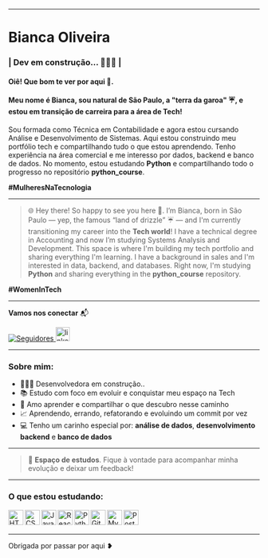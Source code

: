 
---
#  Bianca Oliveira 

### **| Dev em construção...  👩🏻‍💻  |**


#### Oiê! Que bom te ver por aqui 💜.
#### Meu nome é Bianca, sou natural de São Paulo, a "terra da garoa" ☔, e estou em transição de carreira para a área de **Tech**!
Sou formada como Técnica em Contabilidade e agora estou cursando Análise e Desenvolvimento de Sistemas.
Aqui estou construindo meu portfólio tech e compartilhando tudo o que estou aprendendo.
Tenho experiência na área comercial e me interesso por dados, backend e banco de dados.
No momento, estou estudando **Python** e compartilhando todo o progresso no repositório **python_course**.

**\#MulheresNaTecnologia**

---

>🌐 Hey there! So happy to see you here 💜.
I’m Bianca, born in São Paulo — yep, the famous “land of drizzle” ☔ — and I'm currently transitioning my career into the **Tech world**!
I have a technical degree in Accounting and now I’m studying Systems Analysis and Development.
This space is where I'm building my tech portfolio and sharing everything I'm learning.
I have a background in sales and I'm interested in data, backend, and databases.
Right now, I'm studying **Python** and sharing everything in the **python_course** repository.

**\#WomenInTech**

---

**Vamos nos conectar** 📬
<p align="left">
    <a href="https://github.com/bia-kono?tab=followers">
        <img 
            alt="Seguidores" 
            title="Me siga no GitHub 💻" 
            src="https://custom-icon-badges.demolab.com/github/followers/bia-kono?color=FF69B4&labelColor=FFB6C1&style=for-the-badge&logo=github&label=Seguidores&logoColor=white"
        />
    </a>
    <a href="https://www.linkedin.com/in/bianca-d-oliveira/">
        <img 
            src="https://img.shields.io/static/v1?message=LinkedIn&logo=linkedin&label=&color=0077B5&logoColor=white&labelColor=&style=for-the-badge" height="28" alt="linkedin logo" 
        />
    </a>
</p>

---

### Sobre mim:

- 👩🏻‍💻 Desenvolvedora em construção.. 
- 📚 Estudo com foco em evoluir e conquistar meu espaço na Tech  
- 🧠 Amo aprender e compartilhar o que descubro nesse caminho 
- 📈 Aprendendo, errando, refatorando e evoluindo um commit por vez
- 💻 Tenho um carinho especial por: **análise de dados**, **desenvolvimento backend** e **banco de dados**  


---
>🤝 **Espaço de estudos**. Fique à vontade para acompanhar minha evolução e deixar um feedback!

---

### O que estou estudando:

<img align="left" alt="HTML" title="HTML" width="30px" src="https://cdn.jsdelivr.net/gh/devicons/devicon@latest/icons/html5/html5-original.svg" />
<img align="left" alt="CSS" title="CSS" width="30px" src="https://cdn.jsdelivr.net/gh/devicons/devicon@latest/icons/css3/css3-original.svg" />
<img align="left" alt="Java" title="Java" width="30px" src="https://cdn.jsdelivr.net/gh/devicons/devicon/icons/java/java-original.svg" />
<img align="left" alt="React" title="React" width="30px" src="https://cdn.jsdelivr.net/gh/devicons/devicon@latest/icons/react/react-original.svg" />
<img align="left" alt="Python" title="Python" width="30px" src="https://cdn.jsdelivr.net/gh/devicons/devicon@latest/icons/python/python-original.svg" />
<img align="left" alt="Git" title="Git" width="30px" src="https://cdn.jsdelivr.net/gh/devicons/devicon@latest/icons/git/git-original.svg" />
<img align="left" alt="MySQL" title="MySQL" width="30px" src="https://cdn.jsdelivr.net/gh/devicons/devicon/icons/mysql/mysql-original.svg" />
<img align="left" alt="PostGreSQL" title="PostGreSQL" width="30px" src="https://cdn.jsdelivr.net/gh/devicons/devicon/icons/postgresql/postgresql-original.svg" />

<br/>
<br/>

---
Obrigada por passar por aqui ❥

